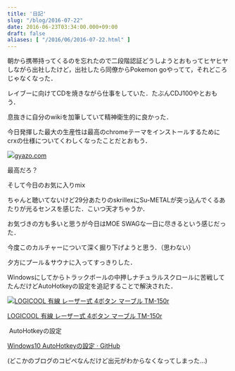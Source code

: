 ```yaml
---
title: '日記'
slug: "/blog/2016-07-22"
date: 2016-06-23T03:34:00.000+09:00
draft: false
aliases: [ "/2016/06/2016-07-22.html" ]
---
```


朝から携帯持ってくるのを忘れたので二段階認証どうしようとおもってヒヤヒヤしながら出社したけど，出社したら同僚からPokemon goやってて，それどころじゃなくなった．

レイブーに向けてCDを焼きながら仕事をしていた．たぶんCDJ100やとおもう．

息抜きに自分のwikiを加筆していて精神衛生的に良かった．

今日発揮した最大の生産性は最高のchromeテーマをインストールするためにcrxの仕様についてくわしくなったことだとおもう．

[![](https://bot.gyazo.com/bfa5344b8ea080e6d2aa349aa46c77cb.jpg)](https://bot.gyazo.com/bfa5344b8ea080e6d2aa349aa46c77cb.jpg)[gyazo.com](https://gyazo.com/bfa5344b8ea080e6d2aa349aa46c77cb)

最高だろ？

そして今日のお気に入りmix 

ちゃんと聴いてないけど29分あたりのskrillexにSu-METALが突っ込んでくるあたりが光るセンスを感じた．こいつ天才ちゃうか．

お気づきの方も多いと思うが今日はMOE SWAGな一日に尽きるという感じだった．

今度このカルチャーについて深く掘り下げようと思う．（思わない）

夕方にプール＆サウナに入ってすっきりした．

Windowsにしてからトラックボールの中押しナチュラルスクロールに苦戦してたんだけどAutoHotkeyの設定を追記することで解決された．

[![LOGICOOL 有線 レーザー式 4ボタン マーブル TM-150r](https://ecx.images-amazon.com/images/I/41oZXQujIvL._SL160_.jpg "LOGICOOL 有線 レーザー式 4ボタン マーブル TM-150r")](https://www.amazon.co.jp/exec/obidos/ASIN/B00CBOVSOA/5an0-22/)

[LOGICOOL 有線 レーザー式 4ボタン マーブル TM-150r](https://www.amazon.co.jp/exec/obidos/ASIN/B00CBOVSOA/5an0-22/)

 AutoHotkeyの設定

[Windows10 AutoHotkeyの設定 · GitHub](https://gist.github.com/drobune/f578fbf127137c50cd219cf05657d06d#file-natural-ahk)

(どこかのブログのコピペなんだけど出元がわからなくなってしまった...)